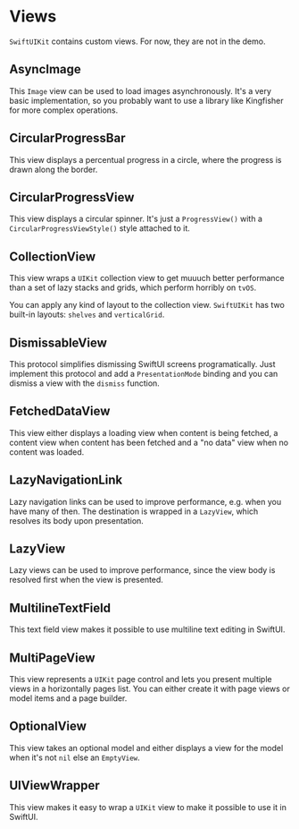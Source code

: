 # Views

`SwiftUIKit` contains custom views. For now, they are not in the demo.


## AsyncImage

This `Image` view can be used to load images asynchronously. It's a very basic implementation, so you probably want to use a library like Kingfisher for more complex operations.


## CircularProgressBar

This view displays a percentual progress in a circle, where the progress is drawn along the border.


## CircularProgressView

This view displays a circular spinner. It's just a `ProgressView()` with a `CircularProgressViewStyle()`  style attached to it.


## CollectionView

This view wraps a `UIKit` collection view to get muuuch better performance than a set of lazy stacks and grids, which perform horribly on `tvOS`.

You can apply any kind of layout to the collection view. `SwiftUIKit` has two built-in layouts: `shelves` and `verticalGrid`.


## DismissableView

This protocol simplifies dismissing SwiftUI screens programatically. Just implement this protocol and add a `PresentationMode` binding and you can dismiss a view with the `dismiss` function.


## FetchedDataView

This view either displays a loading view when content is being fetched, a content view when content has been fetched and a "no data" view when no content was loaded.


## LazyNavigationLink

Lazy navigation links can be used to improve performance, e.g. when you have many of then. The destination is wrapped in a `LazyView`, which resolves its body upon presentation.


## LazyView

Lazy views can be used to improve performance, since the view body is resolved first when the view is presented. 


## MultilineTextField

This text field view makes it possible to use multiline text editing in SwiftUI.


## MultiPageView

This view represents a `UIKit` page control and lets you present multiple views in a horizontally pages list. You can either create it with page views or model items and a page builder.


## OptionalView

This view takes an optional model and either displays a view for the model when it's not `nil` else an `EmptyView`.


## UIViewWrapper

This view makes it easy to wrap a `UIKit` view to make it possible to use it in SwiftUI.
